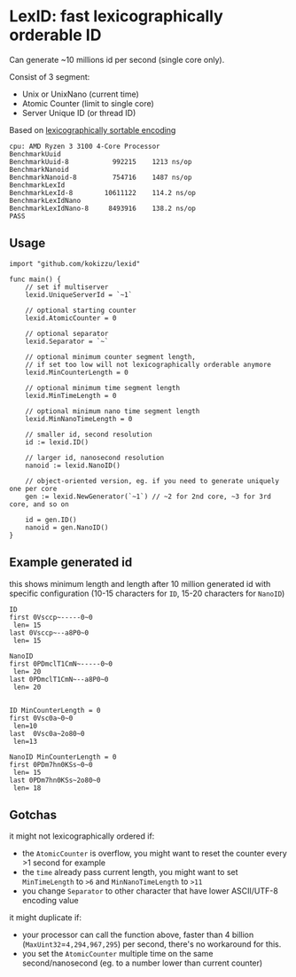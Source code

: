 
# LexID: fast lexicographically orderable ID

Can generate ~10 millions id per second (single core only).

Consist of 3 segment:
- Unix or UnixNano (current time)
- Atomic Counter (limit to single core)
- Server Unique ID (or thread ID)

Based on [lexicographically sortable encoding](//github.com/kokizzu/gotro/tree/master/S)

```
cpu: AMD Ryzen 3 3100 4-Core Processor            
BenchmarkUuid
BenchmarkUuid-8        	  992215	1213 ns/op
BenchmarkNanoid
BenchmarkNanoid-8      	  754716	1487 ns/op
BenchmarkLexId
BenchmarkLexId-8       	10611122	114.2 ns/op
BenchmarkLexIdNano
BenchmarkLexIdNano-8   	 8493916	138.2 ns/op
PASS
```

## Usage

```
import "github.com/kokizzu/lexid"

func main() {
	// set if multiserver
	lexid.UniqueServerId = `~1`
	
	// optional starting counter
	lexid.AtomicCounter = 0
	
	// optional separator
	lexid.Separator = `~`
	
	// optional minimum counter segment length, 
	// if set too low will not lexicographically orderable anymore
	lexid.MinCounterLength = 0
	
	// optional minimum time segment length
	lexid.MinTimeLength = 0
	
	// optional minimum nano time segment length
	lexid.MinNanoTimeLength = 0
	
	// smaller id, second resolution
	id := lexid.ID()
	
	// larger id, nanosecond resolution
	nanoid := lexid.NanoID()
	
	// object-oriented version, eg. if you need to generate uniquely one per core
	gen := lexid.NewGenerator(`~1`) // ~2 for 2nd core, ~3 for 3rd core, and so on
	
	id = gen.ID()
	nanoid = gen.NanoID()
}
```

## Example generated id

this shows minimum length and length after 10 million generated id with specific configuration (10-15 characters for `ID`, 15-20 characters for `NanoID`)

```
ID 
first 0Vsccp~-----0~0
 len= 15
last 0Vsccp~--a8P0~0
 len= 15

NanoID
first 0PDmclT1CmN~-----0~0
 len= 20
last 0PDmclT1CmN~--a8P0~0
 len= 20


ID MinCounterLength = 0
first 0Vsc0a~0~0 
 len=10
last  0Vsc0a~2o80~0 
 len=13

NanoID MinCounterLength = 0
first 0PDm7hn0KSs~0~0
 len= 15
last 0PDm7hn0KSs~2o80~0
 len= 18 
```

## Gotchas

it might not lexicographically ordered if:
- the `AtomicCounter` is overflow, you might want to reset the counter every >1 second for example
- the `time` already pass current length, you might want to set `MinTimeLength` to `>6` and `MinNanoTimeLength` to `>11` 
- you change `Separator` to other character that have lower ASCII/UTF-8 encoding value

it might duplicate if:
- your processor can call the function above, faster than 4 billion (`MaxUint32`=`4,294,967,295`) per second, there's no workaround for this.
- you set the `AtomicCounter` multiple time on the same second/nanosecond (eg. to a number lower than current counter)
